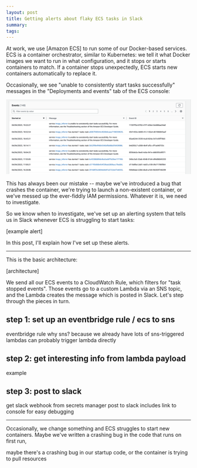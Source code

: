 ```yaml
---
layout: post
title: Getting alerts about flaky ECS tasks in Slack
summary:
tags:
---
```


At work, we use [Amazon ECS] to run some of our Docker-based services.
ECS is a container orchestrator, similar to Kubernetes: we tell it what Docker images we want to run in what configuration, and it stops or starts containers to match.
If a container stops unexpectedly, ECS starts new containers automatically to replace it.

Occasionally, we see "unable to consistently start tasks successfully" messages in the "Deployments and events" tab of the ECS console:

<img src="Screenshot 2023-04-05 at 10.07.33.png">

This has always been our mistake -- maybe we've introduced a bug that crashes the container, we're trying to launch a non-existent container, or we've messed up the ever-fiddly IAM permissions.
Whatever it is, we need to investigate.

So we know when to investigate, we've set up an alerting system that tells us in Slack whenever ECS is struggling to start tasks:

[example alert]

In this post, I'll explain how I've set up these alerts.

---

This is the basic architecture:

[architecture]

We send all our ECS events to a CloudWatch Rule, which filters for "task stopped events".
Those events go to a custom Lambda via an SNS topic, and the Lambda creates the message which is posted in Slack.
Let's step through the pieces in turn.

## step 1: set up an eventbridge rule / ecs to sns

eventbridge rule
why sns?
because we already have lots of sns-triggered lambdas
can probably trigger lambda directly

## step 2: get interesting info from lambda payload

example

## step 3: post to slack

get slack webhook from secrets manager
post to slack
includes link to console for easy debugging


---

Occasionally, we change something and ECS struggles to start new containers.
Maybe we've written a crashing bug in the code that runs on first run,

maybe there's a crashing bug in our startup code, or the container is trying to pull resources

